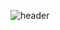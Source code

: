 ![header](https://capsule-render.vercel.app/api?type=venom&color=gradient&customColorList=18,18,14,14,21,24&height=250&text=Hye's%20Github!-nl-&fontSize=70&desc=STUDIO%20FRONTIER💫&fontAlign=50&capsule_render&animation=fadeIn)
